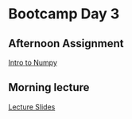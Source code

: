 # Bootcamp Day 3

## Afternoon Assignment

[Intro to Numpy](../assignments/bootcamp/intro_to_numpy/index.md)

<!--

## Daily Reflection

Please fill out [this survey](https://forms.gle/qyzDdwYqraEjBTzE9) today at the end of class. 

-->

## Morning lecture

[Lecture Slides](https://docs.google.com/presentation/d/1VnTgjL3rqTNFv9JNg6LjGApcReK-JktdBK5dVai6_f0/edit#slide=id.p)

<!--

## Afternoon: Dictionaries

[Lecture Notes](../assignments/bootcamp/parsing_gff/slides_asynchronous_or_livecoding_resources/readme.html)

## Homework: Functions Practice

[Day 3 Homework](../assignments/bootcamp/functionPractice.html)



-->
